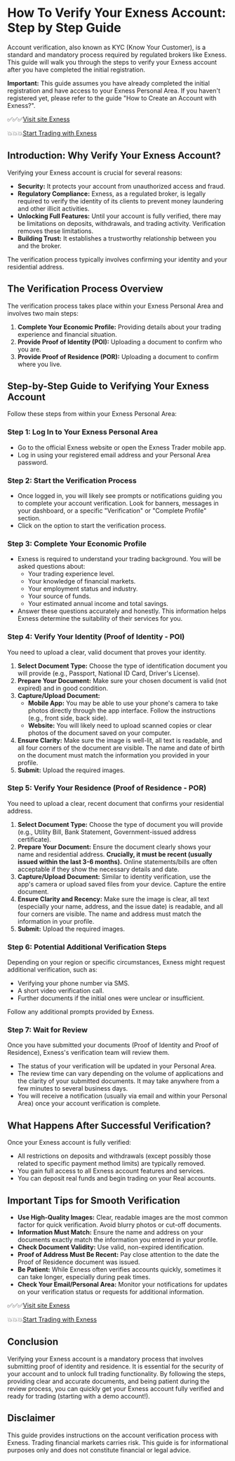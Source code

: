 # How To Verify Your Exness Account: Step by Step Guide

Account verification, also known as KYC (Know Your Customer), is a standard and mandatory process required by regulated brokers like Exness. This guide will walk you through the steps to verify your Exness account after you have completed the initial registration.

**Important:** This guide assumes you have already completed the initial registration and have access to your Exness Personal Area. If you haven't registered yet, please refer to the guide "How to Create an Account with Exness?".

✅✅✅[Visit site Exness](https://one.exnesstrack.org/a/newup2)

💥💥💥[Start Trading with Exness ](https://one.exnesstrack.org/boarding/sign-up/a/newup2)

## Introduction: Why Verify Your Exness Account?

Verifying your Exness account is crucial for several reasons:

* **Security:** It protects your account from unauthorized access and fraud.
* **Regulatory Compliance:** Exness, as a regulated broker, is legally required to verify the identity of its clients to prevent money laundering and other illicit activities.
* **Unlocking Full Features:** Until your account is fully verified, there may be limitations on deposits, withdrawals, and trading activity. Verification removes these limitations.
* **Building Trust:** It establishes a trustworthy relationship between you and the broker.

The verification process typically involves confirming your identity and your residential address.

## The Verification Process Overview

The verification process takes place within your Exness Personal Area and involves two main steps:

1.  **Complete Your Economic Profile:** Providing details about your trading experience and financial situation.
2.  **Provide Proof of Identity (POI):** Uploading a document to confirm who you are.
3.  **Provide Proof of Residence (POR):** Uploading a document to confirm where you live.

## Step-by-Step Guide to Verifying Your Exness Account

Follow these steps from within your Exness Personal Area:

### Step 1: Log In to Your Exness Personal Area

* Go to the official Exness website or open the Exness Trader mobile app.
* Log in using your registered email address and your Personal Area password.

### Step 2: Start the Verification Process

* Once logged in, you will likely see prompts or notifications guiding you to complete your account verification. Look for banners, messages in your dashboard, or a specific "Verification" or "Complete Profile" section.
* Click on the option to start the verification process.

### Step 3: Complete Your Economic Profile

* Exness is required to understand your trading background. You will be asked questions about:
    * Your trading experience level.
    * Your knowledge of financial markets.
    * Your employment status and industry.
    * Your source of funds.
    * Your estimated annual income and total savings.
* Answer these questions accurately and honestly. This information helps Exness determine the suitability of their services for you.

### Step 4: Verify Your Identity (Proof of Identity - POI)

You need to upload a clear, valid document that proves your identity.

1.  **Select Document Type:** Choose the type of identification document you will provide (e.g., Passport, National ID Card, Driver's License).
2.  **Prepare Your Document:** Make sure your chosen document is valid (not expired) and in good condition.
3.  **Capture/Upload Document:**
    * **Mobile App:** You may be able to use your phone's camera to take photos directly through the app interface. Follow the instructions (e.g., front side, back side).
    * **Website:** You will likely need to upload scanned copies or clear photos of the document saved on your computer.
4.  **Ensure Clarity:** Make sure the image is well-lit, all text is readable, and all four corners of the document are visible. The name and date of birth on the document must match the information you provided in your profile.
5.  **Submit:** Upload the required images.

### Step 5: Verify Your Residence (Proof of Residence - POR)

You need to upload a clear, recent document that confirms your residential address.

1.  **Select Document Type:** Choose the type of document you will provide (e.g., Utility Bill, Bank Statement, Government-issued address certificate).
2.  **Prepare Your Document:** Ensure the document clearly shows your name and residential address. **Crucially, it must be recent (usually issued within the last 3-6 months).** Online statements/bills are often acceptable if they show the necessary details and date.
3.  **Capture/Upload Document:** Similar to identity verification, use the app's camera or upload saved files from your device. Capture the entire document.
4.  **Ensure Clarity and Recency:** Make sure the image is clear, all text (especially your name, address, and the issue date) is readable, and all four corners are visible. The name and address must match the information in your profile.
5.  **Submit:** Upload the required images.

### Step 6: Potential Additional Verification Steps

Depending on your region or specific circumstances, Exness might request additional verification, such as:

* Verifying your phone number via SMS.
* A short video verification call.
* Further documents if the initial ones were unclear or insufficient.

Follow any additional prompts provided by Exness.

### Step 7: Wait for Review

Once you have submitted your documents (Proof of Identity and Proof of Residence), Exness's verification team will review them.

* The status of your verification will be updated in your Personal Area.
* The review time can vary depending on the volume of applications and the clarity of your submitted documents. It may take anywhere from a few minutes to several business days.
* You will receive a notification (usually via email and within your Personal Area) once your account verification is complete.

## What Happens After Successful Verification?

Once your Exness account is fully verified:

* All restrictions on deposits and withdrawals (except possibly those related to specific payment method limits) are typically removed.
* You gain full access to all Exness account features and services.
* You can deposit real funds and begin trading on your Real accounts.

## Important Tips for Smooth Verification

* **Use High-Quality Images:** Clear, readable images are the most common factor for quick verification. Avoid blurry photos or cut-off documents.
* **Information Must Match:** Ensure the name and address on your documents exactly match the information you entered in your profile.
* **Check Document Validity:** Use valid, non-expired identification.
* **Proof of Address Must Be Recent:** Pay close attention to the date the Proof of Residence document was issued.
* **Be Patient:** While Exness often verifies accounts quickly, sometimes it can take longer, especially during peak times.
* **Check Your Email/Personal Area:** Monitor your notifications for updates on your verification status or requests for additional information.

✅✅✅[Visit site Exness](https://one.exnesstrack.org/a/newup2)

💥💥💥[Start Trading with Exness ](https://one.exnesstrack.org/boarding/sign-up/a/newup2)

## Conclusion

Verifying your Exness account is a mandatory process that involves submitting proof of identity and residence. It is essential for the security of your account and to unlock full trading functionality. By following the steps, providing clear and accurate documents, and being patient during the review process, you can quickly get your Exness account fully verified and ready for trading (starting with a demo account!).

## Disclaimer

This guide provides instructions on the account verification process with Exness. Trading financial markets carries risk. This guide is for informational purposes only and does not constitute financial or legal advice.

